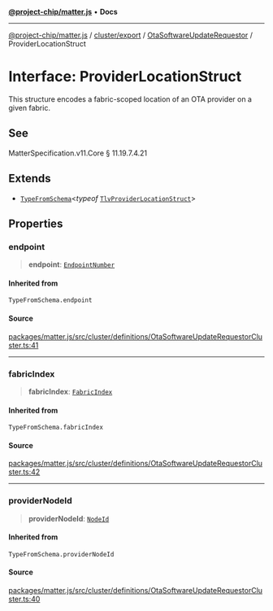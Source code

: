 [**@project-chip/matter.js**](../../../../../README.md) • **Docs**

***

[@project-chip/matter.js](../../../../../modules.md) / [cluster/export](../../../README.md) / [OtaSoftwareUpdateRequestor](../README.md) / ProviderLocationStruct

# Interface: ProviderLocationStruct

This structure encodes a fabric-scoped location of an OTA provider on a given fabric.

## See

MatterSpecification.v11.Core § 11.19.7.4.21

## Extends

- [`TypeFromSchema`](../../../../../tlv/export/README.md#typefromschemas)\<*typeof* [`TlvProviderLocationStruct`](../README.md#tlvproviderlocationstruct)\>

## Properties

### endpoint

> **endpoint**: [`EndpointNumber`](../../../../../datatype/export/README.md#endpointnumber)

#### Inherited from

`TypeFromSchema.endpoint`

#### Source

[packages/matter.js/src/cluster/definitions/OtaSoftwareUpdateRequestorCluster.ts:41](https://github.com/project-chip/matter.js/blob/7a8cbb56b87d4ccf34bec5a9a95ab40a1711324f/packages/matter.js/src/cluster/definitions/OtaSoftwareUpdateRequestorCluster.ts#L41)

***

### fabricIndex

> **fabricIndex**: [`FabricIndex`](../../../../../datatype/export/README.md#fabricindex)

#### Inherited from

`TypeFromSchema.fabricIndex`

#### Source

[packages/matter.js/src/cluster/definitions/OtaSoftwareUpdateRequestorCluster.ts:42](https://github.com/project-chip/matter.js/blob/7a8cbb56b87d4ccf34bec5a9a95ab40a1711324f/packages/matter.js/src/cluster/definitions/OtaSoftwareUpdateRequestorCluster.ts#L42)

***

### providerNodeId

> **providerNodeId**: [`NodeId`](../../../../../datatype/export/README.md#nodeid)

#### Inherited from

`TypeFromSchema.providerNodeId`

#### Source

[packages/matter.js/src/cluster/definitions/OtaSoftwareUpdateRequestorCluster.ts:40](https://github.com/project-chip/matter.js/blob/7a8cbb56b87d4ccf34bec5a9a95ab40a1711324f/packages/matter.js/src/cluster/definitions/OtaSoftwareUpdateRequestorCluster.ts#L40)
